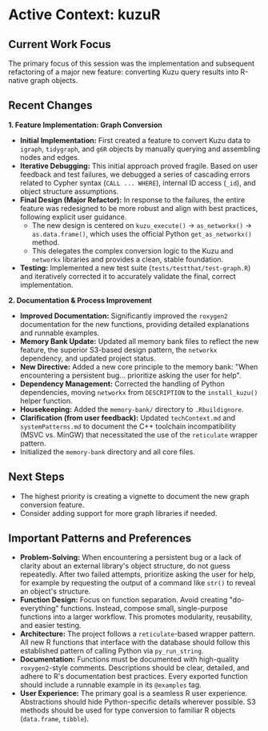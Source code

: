# Active Context: kuzuR

## Current Work Focus

The primary focus of this session was the implementation and subsequent refactoring of a major new feature: converting Kuzu query results into R-native graph objects.

## Recent Changes

**1. Feature Implementation: Graph Conversion**
-   **Initial Implementation:** First created a feature to convert Kuzu data to `igraph`, `tidygraph`, and `g6R` objects by manually querying and assembling nodes and edges.
-   **Iterative Debugging:** This initial approach proved fragile. Based on user feedback and test failures, we debugged a series of cascading errors related to Cypher syntax (`CALL ... WHERE`), internal ID access (`_id`), and object structure assumptions.
-   **Final Design (Major Refactor):** In response to the failures, the entire feature was redesigned to be more robust and align with best practices, following explicit user guidance.
    -   The new design is centered on `kuzu_execute()` -> `as_networkx()` -> `as.data.frame()`, which uses the official Python `get_as_networkx()` method.
    -   This delegates the complex conversion logic to the Kuzu and `networkx` libraries and provides a clean, stable foundation.
-   **Testing:** Implemented a new test suite (`tests/testthat/test-graph.R`) and iteratively corrected it to accurately validate the final, correct implementation.

**2. Documentation & Process Improvement**
-   **Improved Documentation:** Significantly improved the `roxygen2` documentation for the new functions, providing detailed explanations and runnable examples.
-   **Memory Bank Update:** Updated all memory bank files to reflect the new feature, the superior S3-based design pattern, the `networkx` dependency, and updated project status.
-   **New Directive:** Added a new core principle to the memory bank: "When encountering a persistent bug... prioritize asking the user for help".
-   **Dependency Management:** Corrected the handling of Python dependencies, moving `networkx` from `DESCRIPTION` to the `install_kuzu()` helper function.
-   **Housekeeping:** Added the `memory-bank/` directory to `.Rbuildignore`.
-   **Clarification (from user feedback):** Updated `techContext.md` and `systemPatterns.md` to document the C++ toolchain incompatibility (MSVC vs. MinGW) that necessitated the use of the `reticulate` wrapper pattern.
-   Initialized the `memory-bank` directory and all core files.

## Next Steps

-   The highest priority is creating a vignette to document the new graph conversion feature.
-   Consider adding support for more graph libraries if needed.

## Important Patterns and Preferences

-   **Problem-Solving:** When encountering a persistent bug or a lack of clarity about an external library's object structure, do not guess repeatedly. After two failed attempts, prioritize asking the user for help, for example by requesting the output of a command like `str()` to reveal an object's structure.
-   **Function Design:** Focus on function separation. Avoid creating "do-everything" functions. Instead, compose small, single-purpose functions into a larger workflow. This promotes modularity, reusability, and easier testing.
-   **Architecture:** The project follows a `reticulate`-based wrapper pattern. All new R functions that interface with the database should follow this established pattern of calling Python via `py_run_string`.
-   **Documentation:** Functions must be documented with high-quality `roxygen2`-style comments. Descriptions should be clear, detailed, and adhere to R's documentation best practices. Every exported function should include a runnable example in its `@examples` tag.
-   **User Experience:** The primary goal is a seamless R user experience. Abstractions should hide Python-specific details wherever possible. S3 methods should be used for type conversion to familiar R objects (`data.frame`, `tibble`).
